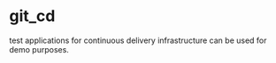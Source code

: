 git_cd
======

test applications for continuous delivery infrastructure
can be used for demo purposes.
